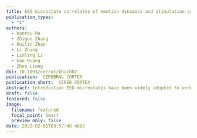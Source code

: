 ```yaml
---
title: EEG microstate correlates of emotion dynamics and stimulation content during video watching
publication_types:
  - "1"
authors:
  - Wanrou Hu
  - Zhiguo Zhang
  - Huilin Zhao
  - Li Zhang
  - Linling Li
  - Gan Huang
  - Zhen Liang
doi: 10.1093/cercor/bhac082
publication:  CEREBRAL CORTEX
publication_short:  CEREB CORTEX
abstract: Introduction EEG microstates have been widely adopted to understand the complex and dynamic-changing process in dynamic brain systems, but how microstates are temporally modulated by emotion dynamics is still unclear. An investigation of EEG microstates under video-evoking emotion dynamics modulation would provide a novel insight into the understanding of temporal dynamics of functional brain networks. Methods In the present study, we postulate that emotional states dynamically modulate the microstate patterns, and perform an in-depth investigation between EEG microstates and emotion dynamics under a video-watching task. By mapping from subjective-experienced emotion states and objective-presented stimulation content to EEG microstates, we gauge the comprehensive associations among microstates, emotions, and multimedia stimulation. Results The results show that emotion dynamics could be well revealed by four EEG microstates (MS1, MS2, MS3, and MS4), where MS3 and MS4 are found to be highly correlated to different emotion states (emotion task effect and level effect) and the affective information involved in the multimedia content (visual and audio). Conclusion In this work, we reveal the microstate patterns related to emotion dynamics from sensory and stimulation dimensions, which deepens the understanding of the neural representation under emotion dynamics modulation and will be beneficial for the future study of brain dynamic systems.
draft: false
featured: false
image:
  filename: featured
  focal_point: Smart
  preview_only: false
date: 2022-02-01T03:57:40.486Z
---
```

